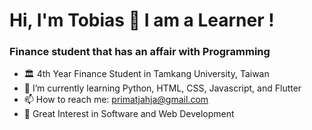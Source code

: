 # Hi, I'm Tobias 👋 I am a Learner !
### Finance student that has an affair with Programming
- 🏛️ 4th Year Finance Student in Tamkang University, Taiwan
- 🌱 I’m currently learning Python, HTML, CSS, Javascript, and Flutter
- 📫 How to reach me: primatjahja@gmail.com
- 🤘 Great Interest in Software and Web Development
